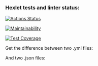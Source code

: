 ### Hexlet tests and linter status:
[![Actions Status](https://github.com/dsdisperfect/frontend-project-46/workflows/hexlet-check/badge.svg)](https://github.com/dsdisperfect/frontend-project-46/actions)

[![Maintainability](https://api.codeclimate.com/v1/badges/c790138cf67d58c15215/maintainability)](https://codeclimate.com/github/dsdisperfect/frontend-project-46/maintainability)

[![Test Coverage](https://api.codeclimate.com/v1/badges/c790138cf67d58c15215/test_coverage)](https://codeclimate.com/github/dsdisperfect/frontend-project-46/test_coverage)

Get the difference between two .yml files:

<script async id="asciicast-PWGl4mnQMYquRD0ZZ2soFeymR" src="https://asciinema.org/a/PWGl4mnQMYquRD0ZZ2soFeymR.js"></script>

And two .json files:

<script async id="asciicast-AJ0qxMOzGo5AN1qQZUdDF5ido" src="https://asciinema.org/a/AJ0qxMOzGo5AN1qQZUdDF5ido.js"></script>